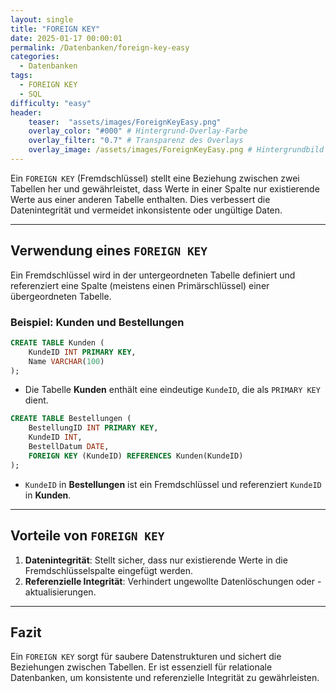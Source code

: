 ```yaml
---
layout: single
title: "FOREIGN KEY"
date: 2025-01-17 00:00:01
permalink: /Datenbanken/foreign-key-easy
categories:
  - Datenbanken
tags:
  - FOREIGN KEY
  - SQL
difficulty: "easy"
header:
    teaser:  "assets/images/ForeignKeyEasy.png"
    overlay_color: "#000" # Hintergrund-Overlay-Farbe
    overlay_filter: "0.7" # Transparenz des Overlays
    overlay_image: /assets/images/ForeignKeyEasy.png # Hintergrundbild
---
```


Ein `FOREIGN KEY` (Fremdschlüssel) stellt eine Beziehung zwischen zwei Tabellen her und gewährleistet, dass Werte in einer Spalte nur existierende Werte aus einer anderen Tabelle enthalten. Dies verbessert die Datenintegrität und vermeidet inkonsistente oder ungültige Daten.

---

## Verwendung eines `FOREIGN KEY`
Ein Fremdschlüssel wird in der untergeordneten Tabelle definiert und referenziert eine Spalte (meistens einen Primärschlüssel) einer übergeordneten Tabelle.

### **Beispiel: Kunden und Bestellungen**
```sql
CREATE TABLE Kunden (
    KundeID INT PRIMARY KEY,
    Name VARCHAR(100)
);
```
- Die Tabelle **Kunden** enthält eine eindeutige `KundeID`, die als `PRIMARY KEY` dient.

```sql
CREATE TABLE Bestellungen (
    BestellungID INT PRIMARY KEY,
    KundeID INT,
    BestellDatum DATE,
    FOREIGN KEY (KundeID) REFERENCES Kunden(KundeID)
);
```
- `KundeID` in **Bestellungen** ist ein Fremdschlüssel und referenziert `KundeID` in **Kunden**.

---

## Vorteile von `FOREIGN KEY`
1. **Datenintegrität**: Stellt sicher, dass nur existierende Werte in die Fremdschlüsselspalte eingefügt werden.
2. **Referenzielle Integrität**: Verhindert ungewollte Datenlöschungen oder -aktualisierungen.

---

## Fazit
Ein `FOREIGN KEY` sorgt für saubere Datenstrukturen und sichert die Beziehungen zwischen Tabellen. Er ist essenziell für relationale Datenbanken, um konsistente und referenzielle Integrität zu gewährleisten.
